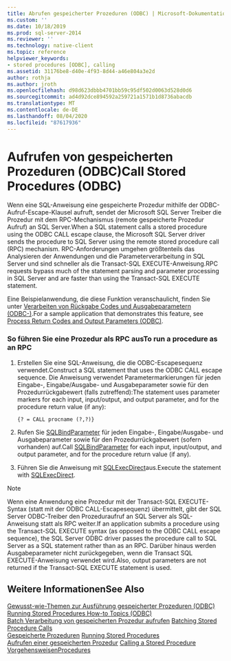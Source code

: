 ```yaml
---
title: Abrufen gespeicherter Prozeduren (ODBC) | Microsoft-Dokumentation
ms.custom: ''
ms.date: 10/18/2019
ms.prod: sql-server-2014
ms.reviewer: ''
ms.technology: native-client
ms.topic: reference
helpviewer_keywords:
- stored procedures [ODBC], calling
ms.assetid: 31176be8-d40e-4f93-8d44-a46e804a3e2d
author: rothja
ms.author: jroth
ms.openlocfilehash: d98d623dbbb4701bb59c95df502d0063d528d0d6
ms.sourcegitcommit: ad4d92dce894592a259721a1571b1d8736abacdb
ms.translationtype: MT
ms.contentlocale: de-DE
ms.lasthandoff: 08/04/2020
ms.locfileid: "87617936"
---
```

# <a name="call-stored-procedures-odbc"></a><span data-ttu-id="f1c99-102">Aufrufen von gespeicherten Prozeduren (ODBC)</span><span class="sxs-lookup"><span data-stu-id="f1c99-102">Call Stored Procedures (ODBC)</span></span>
  <span data-ttu-id="f1c99-103">Wenn eine SQL-Anweisung eine gespeicherte Prozedur mithilfe der ODBC-Aufruf-Escape-Klausel aufruft, sendet der Microsoft SQL Server Treiber die Prozedur mit dem RPC-Mechanismus (remote gespeicherte Prozedur Aufruf) an SQL Server.</span><span class="sxs-lookup"><span data-stu-id="f1c99-103">When a SQL statement calls a stored procedure using the ODBC CALL escape clause, the Microsoft SQL Server driver sends the procedure to SQL Server using the remote stored procedure call (RPC) mechanism.</span></span> <span data-ttu-id="f1c99-104">RPC-Anforderungen umgehen größtenteils das Analysieren der Anwendungen und die Parameterverarbeitung in SQL Server und sind schneller als die Transact-SQL EXECUTE-Anweisung.</span><span class="sxs-lookup"><span data-stu-id="f1c99-104">RPC requests bypass much of the statement parsing and parameter processing in SQL Server and are faster than using the Transact-SQL EXECUTE statement.</span></span>  
  
 <span data-ttu-id="f1c99-105">Eine Beispielanwendung, die diese Funktion veranschaulicht, finden Sie unter [Verarbeiten von Rückgabe Codes und Ausgabeparametern &#40;ODBC-&#41;](running-stored-procedures-process-return-codes-and-output-parameters.md).</span><span class="sxs-lookup"><span data-stu-id="f1c99-105">For a sample application that demonstrates this feature, see [Process Return Codes and Output Parameters &#40;ODBC&#41;](running-stored-procedures-process-return-codes-and-output-parameters.md).</span></span>  
  
### <a name="to-run-a-procedure-as-an-rpc"></a><span data-ttu-id="f1c99-106">So führen Sie eine Prozedur als RPC aus</span><span class="sxs-lookup"><span data-stu-id="f1c99-106">To run a procedure as an RPC</span></span>  
  
1.  <span data-ttu-id="f1c99-107">Erstellen Sie eine SQL-Anweisung, die die ODBC-Escapesequenz verwendet.</span><span class="sxs-lookup"><span data-stu-id="f1c99-107">Construct a SQL statement that uses the ODBC CALL escape sequence.</span></span> <span data-ttu-id="f1c99-108">Die Anweisung verwendet Parametermarkierungen für jeden Eingabe-, Eingabe/Ausgabe- und Ausgabeparameter sowie für den Prozedurrückgabewert (falls zutreffend):</span><span class="sxs-lookup"><span data-stu-id="f1c99-108">The statement uses parameter markers for each input, input/output, and output parameter, and for the procedure return value (if any):</span></span>  
  
    ```  
    {? = CALL procname (?,?)}  
    ```  
  
2.  <span data-ttu-id="f1c99-109">Rufen Sie [SQLBindParameter](../native-client-odbc-api/sqlbindparameter.md) für jeden Eingabe-, Eingabe/Ausgabe- und Ausgabeparameter sowie für den Prozedurrückgabewert (sofern vorhanden) auf.</span><span class="sxs-lookup"><span data-stu-id="f1c99-109">Call [SQLBindParameter](../native-client-odbc-api/sqlbindparameter.md) for each input, input/output, and output parameter, and for the procedure return value (if any).</span></span>  
  
3.  <span data-ttu-id="f1c99-110">Führen Sie die Anweisung mit [SQLExecDirect](https://go.microsoft.com/fwlink/?LinkId=58399)aus.</span><span class="sxs-lookup"><span data-stu-id="f1c99-110">Execute the statement with [SQLExecDirect](https://go.microsoft.com/fwlink/?LinkId=58399).</span></span>  
  
> [!NOTE]  
>  <span data-ttu-id="f1c99-111">Wenn eine Anwendung eine Prozedur mit der Transact-SQL EXECUTE-Syntax (statt mit der ODBC CALL-Escapesequenz) übermittelt, gibt der SQL Server ODBC-Treiber den Prozeduraufruf an SQL Server als SQL-Anweisung statt als RPC weiter.</span><span class="sxs-lookup"><span data-stu-id="f1c99-111">If an application submits a procedure using the Transact-SQL EXECUTE syntax (as opposed to the ODBC CALL escape sequence), the SQL Server ODBC driver passes the procedure call to SQL Server as a SQL statement rather than as an RPC.</span></span> <span data-ttu-id="f1c99-112">Darüber hinaus werden Ausgabeparameter nicht zurückgegeben, wenn die Transact SQL EXECUTE-Anweisung verwendet wird.</span><span class="sxs-lookup"><span data-stu-id="f1c99-112">Also, output parameters are not returned if the Transact-SQL EXECUTE statement is used.</span></span>  
  
## <a name="see-also"></a><span data-ttu-id="f1c99-113">Weitere Informationen</span><span class="sxs-lookup"><span data-stu-id="f1c99-113">See Also</span></span>  
 <span data-ttu-id="f1c99-114">[Gewusst-wie-Themen zur Ausführung gespeicherter Prozeduren &#40;ODBC&#41;](../../database-engine/dev-guide/running-stored-procedures-how-to-topics-odbc.md) </span><span class="sxs-lookup"><span data-stu-id="f1c99-114">[Running Stored Procedures How-to Topics &#40;ODBC&#41;](../../database-engine/dev-guide/running-stored-procedures-how-to-topics-odbc.md) </span></span>  
 <span data-ttu-id="f1c99-115">[Batch Verarbeitung von gespeicherten Prozedur aufrufen](../native-client-odbc-stored-procedures/batching-stored-procedure-calls.md) </span><span class="sxs-lookup"><span data-stu-id="f1c99-115">[Batching Stored Procedure Calls](../native-client-odbc-stored-procedures/batching-stored-procedure-calls.md) </span></span>  
 <span data-ttu-id="f1c99-116">[Gespeicherte Prozeduren](../native-client-odbc-stored-procedures/running-stored-procedures.md) </span><span class="sxs-lookup"><span data-stu-id="f1c99-116">[Running Stored Procedures](../native-client-odbc-stored-procedures/running-stored-procedures.md) </span></span>  
 <span data-ttu-id="f1c99-117">[Aufrufen einer gespeicherten Prozedur](../native-client-odbc-stored-procedures/calling-a-stored-procedure.md) </span><span class="sxs-lookup"><span data-stu-id="f1c99-117">[Calling a Stored Procedure](../native-client-odbc-stored-procedures/calling-a-stored-procedure.md) </span></span>  
 [<span data-ttu-id="f1c99-118">Vorgehensweisen</span><span class="sxs-lookup"><span data-stu-id="f1c99-118">Procedures</span></span>](../native-client-odbc-queries/executing-statements/procedures.md)  
  
  
